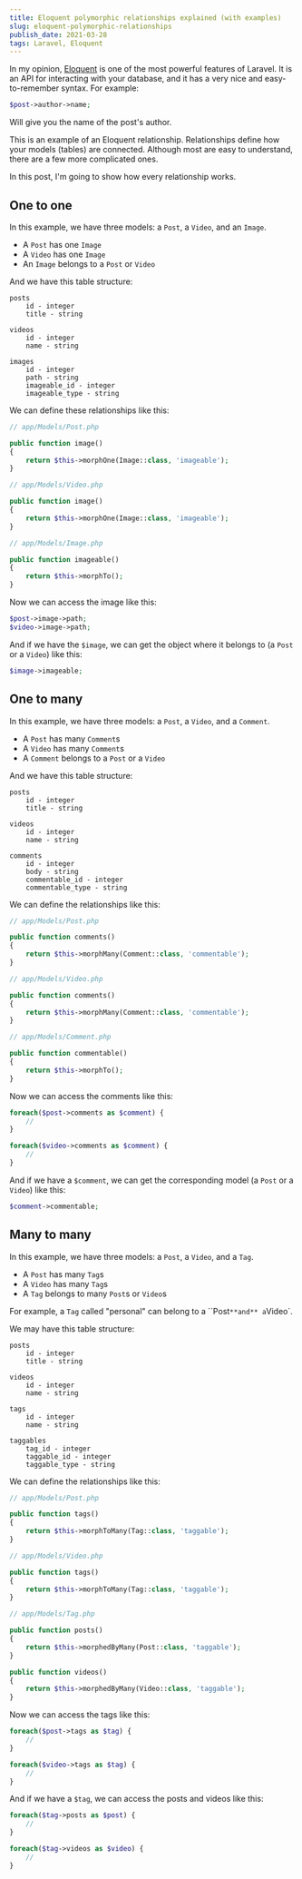 ```yaml
---
title: Eloquent polymorphic relationships explained (with examples)
slug: eloquent-polymorphic-relationships
publish_date: 2021-03-28
tags: Laravel, Eloquent
---
```


In my opinion, [Eloquent](https://laravel.com/docs/8.x/eloquent) is one of the most powerful features of Laravel. It is an API for interacting with your database, and it has a very nice and easy-to-remember syntax. For example:

```php
$post->author->name;
```

Will give you the name of the post's author.

This is an example of an Eloquent relationship. Relationships define how your models (tables) are connected. Although most are easy to understand, there are a few more complicated ones. 

In this post, I'm going to show how every relationship works.

## One to one

In this example, we have three models: a `Post`, a `Video`, and an `Image`.

- A `Post` has one `Image`
- A `Video` has one `Image`
- An `Image` belongs to a `Post` or `Video`

And we have this table structure:

```
posts
    id - integer
    title - string

videos
    id - integer
    name - string

images
    id - integer
    path - string
    imageable_id - integer
    imageable_type - string
```

We can define these relationships like this:

```php
// app/Models/Post.php

public function image()
{
    return $this->morphOne(Image::class, 'imageable');
}
```

```php
// app/Models/Video.php

public function image()
{
    return $this->morphOne(Image::class, 'imageable');
}
```

```php
// app/Models/Image.php

public function imageable()
{
    return $this->morphTo();
}
```

Now we can access the image like this:

```php
$post->image->path;
$video->image->path;
```

And if we have the `$image`, we can get the object where it belongs to (a `Post` or a `Video`) like this:

```php
$image->imageable;
```

## One to many

In this example, we have three models: a `Post`, a `Video`, and a `Comment`.

- A `Post` has many `Comment`s
- A `Video` has many `Comment`s
- A `Comment` belongs to a `Post` or a `Video`

And we have this table structure:

```
posts
    id - integer
    title - string

videos
    id - integer
    name - string

comments
    id - integer
    body - string
    commentable_id - integer
    commentable_type - string
```

We can define the relationships like this:

```php
// app/Models/Post.php

public function comments()
{
    return $this->morphMany(Comment::class, 'commentable');
}
```

```php
// app/Models/Video.php

public function comments()
{
    return $this->morphMany(Comment::class, 'commentable');
}
```

```php
// app/Models/Comment.php

public function commentable()
{
    return $this->morphTo();
}
```

Now we can access the comments like this:

```php
foreach($post->comments as $comment) {
    //
}

foreach($video->comments as $comment) {
    //
}
```

And if we have a `$comment`, we can get the corresponding model (a `Post` or a `Video`) like this:

```php
$comment->commentable;
```

## Many to many

In this example, we have three models: a `Post`, a `Video`, and a `Tag`.

- A `Post` has many `Tag`s
- A `Video` has many `Tag`s
- A `Tag` belongs to many `Post`s or `Video`s

For example, a `Tag` called "personal" can belong to a ``Post` **and** a `Video`.

We may have this table structure:

```
posts
    id - integer
    title - string

videos
    id - integer
    name - string

tags
    id - integer
    name - string

taggables
    tag_id - integer
    taggable_id - integer
    taggable_type - string
```

We can define the relationships like this:

```php
// app/Models/Post.php

public function tags()
{
    return $this->morphToMany(Tag::class, 'taggable');
}
```

```php
// app/Models/Video.php

public function tags()
{
    return $this->morphToMany(Tag::class, 'taggable');
}
```

```php
// app/Models/Tag.php

public function posts()
{
    return $this->morphedByMany(Post::class, 'taggable');
}

public function videos()
{
    return $this->morphedByMany(Video::class, 'taggable');
}
```

Now we can access the tags like this:

```php
foreach($post->tags as $tag) {
    //
}

foreach($video->tags as $tag) {
    //
}
```

And if we have a `$tag`, we can access the posts and videos like this:

```php
foreach($tag->posts as $post) {
    //
}

foreach($tag->videos as $video) {
    //
}
```
